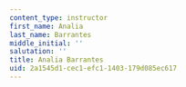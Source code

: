 ```yaml
---
content_type: instructor
first_name: Analia
last_name: Barrantes
middle_initial: ''
salutation: ''
title: Analia Barrantes
uid: 2a1545d1-cec1-efc1-1403-179d085ec617
---
```

